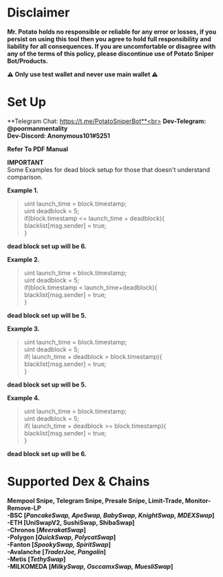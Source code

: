 # **Disclaimer**<br>
**Mr. Potato holds no responsible or reliable for any error or losses, if you persist on using this tool then you agree to hold full responsibility and liability for all consequences. If you are uncomfortable or disagree with any of the terms of this policy, please discontinue use of Potato Sniper Bot/Products.**

**⚠ Only use test wallet and never use main wallet ⚠**
# **Set Up**<br>

**Telegram Chat: https://t.me/PotatoSniperBot**<br>
**Dev-Telegram: @poormanmentality**<br>
**Dev-Discord: Anonymous101#5251**<br>

**Refer To PDF Manual**<br>

**IMPORTANT**<br>
Some Examples for dead block setup for those that doesn't understand comparison.<br>

**Example 1.**<br>
>uint launch_time = block.timestamp;<br>
>uint deadblock = 5;<br>
>if(block.timestamp <= launch_time + deadblock){<br>
>  blacklist[msg.sender] = true;<br>
>}<br>

**dead block set up will be 6.**<br>

**Example 2.**<br>
>uint launch_time = block.timestamp;<br>
>uint deadblock = 5;<br>
>if(block.timestamp < launch_time+deadblock){<br>
>  blacklist[msg.sender] = true;<br>
>}<br>

**dead block set up will be 5.**<br>

**Example 3.**<br>
>uint launch_time = block.timestamp;<br>
>uint deadblock = 5;<br>
>if( launch_time + deadblock > block.timestamp){<br>
>  blacklist[msg.sender] = true;<br>
>}<br>

**dead block set up will be 5.**<br>

**Example 4.**<br>
>uint launch_time = block.timestamp;<br>
>uint deadblock = 5;<br>
>if( launch_time + deadblock >= block.timestamp){<br>
>  blacklist[msg.sender] = true;<br>
>}<br>

**dead block set up  will be 6.**<br>


    
# **Supported Dex & Chains**<br>
**Mempool Snipe, Telegram Snipe, Presale Snipe, Limit-Trade, Monitor-Remove-LP** <br>
**-BSC [_PancakeSwap, ApeSwap, BabySwap, KnightSwap, MDEXSwap_]**<br>
**-ETH [UniSwapV2, SushiSwap, ShibaSwap]**<br>
**-Chronos [_MeerakatSwap_]**<br>
**-Polygon [_QuickSwap, PolycatSwap_]**<br>
**-Fanton [_SpookySwap, SpiritSwap_]**<br>
**-Avalanche [_TraderJoe, Pangolin_]**<br>
**-Metis  [_TethySwap_]**<br>
**-MILKOMEDA [_MilkySwap, OsccamxSwap, MuesliSwap_]**<br>


